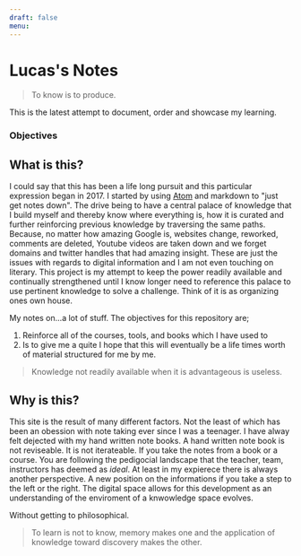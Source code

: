 ```yaml
---
draft: false
menu:
---
```


# Lucas's Notes

> To know is to produce.

This is the latest attempt to document, order and showcase my learning.

###  Objectives

## What is this?

I could say that this has been a life long pursuit and this particular expression began in 2017. I started by using [Atom](https://atom.io/) and markdown to "just get notes down". The drive being to have a central palace of knowledge that I build myself and thereby know where everything is, how it is curated and further reinforcing previous knowledge by traversing the same paths. 
Because, no matter how amazing Google is, websites change, reworked, comments are deleted, Youtube videos are taken down and we forget domains and twitter handles that had amazing insight. These are just the issues with regards to digital information and I am not even touching on literary. 
This project is my attempt to keep the power readily available and continually strengthened until I know longer need to reference this palace to use pertinent knowledge to solve a challenge. Think of it is as organizing ones own house. 


My notes on...a lot of stuff. The objectives for this repository are;
1. Reinforce all of the courses, tools, and books which I have used to 
2. Is to give me a quite  I hope that this will eventually be a life times worth of material structured for me by me. 

> Knowledge not readily available when it is advantageous is useless.

## Why is this?

This site is the result of many different factors. Not the least of which has been an obession with note taking ever since I was a teenager. I have alway felt dejected with my hand written note books. A hand written note book is not reviseable. It is not iterateable. If you take the notes from a book or a course. You are following the pedigocial landscape that the teacher, team, instructors has deemed as _ideal_. At least in my expierece there is always another perspective. A new position on the informations if you take a step to the left or the right. The digital space allows for this development as an understanding of the enviroment of a knwowledge space evolves.

 Without getting to philosophical.

> To learn is not to know, memory makes one and the application of knowledge toward discovery makes the other.
